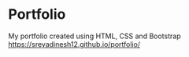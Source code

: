 # Portfolio
My portfolio created using HTML, CSS and Bootstrap
https://sreyadinesh12.github.io/portfolio/
